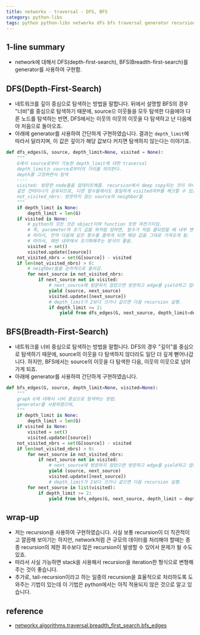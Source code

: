 ```yaml
---
title: networkx - traversal - DFS, BFS
category: python-libs
tags: python python-libs networkx dfs bfs traversal generator recursion
---
```


## 1-line summary 

- network에 대해서 DFS(depth-first-search), BFS(Breadth-first-search)를 generator를 사용하여 구현함.

## DFS(Depth-First-Search)

- 네트워크를 깊이 중심으로 탐색하는 방법을 말합니다. 뒤에서 설명할 BFS의 경우 "너비"를 중심으로 탐색하기 때문에, source으 이웃들을 모두 탐색한 다음에야 다른 노드를 탐색하는 반면, DFS에서는 이웃의 이웃의 이웃을 다 탐색하고 난 다음에야 처음으로 돌아오죠. 
- 아래에 generator를 사용하여 간단하게 구현하였습니다. 결과는 `depth_limit`에 따라서 달라지며, 이 값은 깊이가 해당 값보다 커지면 탐색하지 않는다는 이야기죠.

```python
def dfs_edges(G, source, depth_limit=None, visited = None): 
    """
    G에서 source로부터 가능한 depth_limit에 대한 traversal
    depth_limit는 source로부터의 거리를 의미한다. 
    depth를 고정하면서 탐색
    ---- 
    visited: 방문한 node들을 업데이트해줌. recursion에서 deep copy되는 것이 아니므로 
    같은 컨테이너가 공유되므로, 다른 함수들에서도 동일하게 visited여부를 체크할 수 있음.
    not_visited_nbrs: 방문하지 않는 source의 neighbor들
    """
    if depth_limit is None: 
        depth_limit = len(G)
    if visited is None: 
        # python의 모든 것은 object이며 function 또한 마찬가지임. 
        # 즉, parameter의 초기 값을 위처럼 정하면, 함수가 처음 콜되었을 때 내부 변수로 정의됨. 
        # 따라서, 만약 다음에 같은 함수를 콜하게 되면 해당 값을 그대로 가져오게 됨. 
        # 따라서, 매번 내부에서 초기화해주는 방식이 좋음.
        visited = set()
        visited.update([source])
    not_visited_nbrs = set(G[source]) - visited
    if len(not_visited_nbrs) > 0:
        # neighbor들을 순차적으로 돌아감.
        for next_source in not_visited_nbrs: 
            if next_source not in visited: 
                # next_source에 방문하지 않았으면 방문하고 edge를 yield하고 업데이트
                yield (source, next_source)
                visited.update([next_source])
                # depth_limit가 2보다 크거나 같으면 다음 recursion 실행.
                if depth_limit >= 2: 
                    yield from dfs_edges(G, next_source, depth_limit=depth_limit-1, visited=visited)
```

## BFS(Breadth-First-Search)

- 네트워크를 너비 중심으로 탐색하는 방법을 말합니다. DFS의 경우 "깊이"를 중심으로 탐색하기 때문에, source의 이웃을 다 탐색하지 않더라도 일단 더 깊게 뻗어나갑니다. 하지만, BFS에서는 source의 이웃을 다 탐색한 다음, 이웃의 이웃으로 넘어가게 되죠. 
- 아래에 generator를 사용하여 간단하게 구현하였습니다. 

```python
def bfs_edges(G, source, depth_limit=None, visited=None):
    """
    graph G에 대해서 너비 중심으로 탐색하는 방법. 
    generator를 사용하였으며, 
    """
    if depth_limit is None: 
        depth_limit = len(G)
    if visited is None:
        visited = set()
        visited.update([source])
    not_visited_nbrs = set(G[source]) - visited
    if len(not_visited_nbrs) > 0:
        for next_source in not_visited_nbrs:
            if next_source not in visited:
                # next_source에 방문하지 않았으면 방문하고 edge를 yield하고 업데이트
                yield (source, next_source)
                visited.update([next_source])
                # depth_limit가 2보다 크거나 같으면 다음 recursion 실행.
        for next_source in list(visited):
            if depth_limit >= 2:
                yield from bfs_edges(G, next_source, depth_limit = depth_limit-1, visited=visited)
```

## wrap-up

- 저는 recursion을 사용하여 구현하였습니다. 사실 보통 recursion이 더 직관적이고 깔끔해 보이기는 하지만, network처럼 큰 규모의 데이터를 처리해야 할때는 종종 recursion의 제한 회수보다 많은 recursion이 발생할 수 있어서 문제가 될 수도 있죠. 
- 따라서 사실 가능하면 stack을 사용해서 recursion을 iteration한 형식으로 변형해주는 것이 좋습니다. 
- 추가로, tail-recursion이라고 하는 일종의 recursion을 효율적으로 처리하도록 도와주는 기법이 있는데 이 기법은 python에서는 아직 적용되지 않은 것으로 알고 있습니다. 



## reference

- [networkx.algorithms.traversal.breadth_first_search.bfs_edges](https://networkx.github.io/documentation/stable/reference/algorithms/generated/networkx.algorithms.traversal.breadth_first_search.bfs_edges.html#networkx.algorithms.traversal.breadth_first_search.bfs_edges)